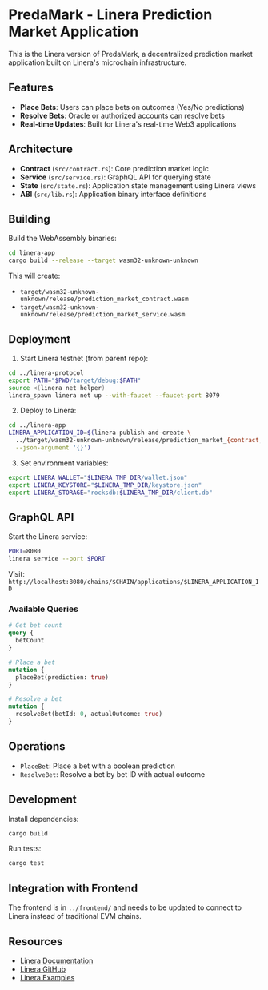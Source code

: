 # PredaMark - Linera Prediction Market Application

This is the Linera version of PredaMark, a decentralized prediction market application built on Linera's microchain infrastructure.

## Features

- **Place Bets**: Users can place bets on outcomes (Yes/No predictions)
- **Resolve Bets**: Oracle or authorized accounts can resolve bets
- **Real-time Updates**: Built for Linera's real-time Web3 applications

## Architecture

- **Contract** (`src/contract.rs`): Core prediction market logic
- **Service** (`src/service.rs`): GraphQL API for querying state
- **State** (`src/state.rs`): Application state management using Linera views
- **ABI** (`src/lib.rs`): Application binary interface definitions

## Building

Build the WebAssembly binaries:

```bash
cd linera-app
cargo build --release --target wasm32-unknown-unknown
```

This will create:
- `target/wasm32-unknown-unknown/release/prediction_market_contract.wasm`
- `target/wasm32-unknown-unknown/release/prediction_market_service.wasm`

## Deployment

1. Start Linera testnet (from parent repo):
```bash
cd ../linera-protocol
export PATH="$PWD/target/debug:$PATH"
source <(linera net helper)
linera_spawn linera net up --with-faucet --faucet-port 8079
```

2. Deploy to Linera:
```bash
cd ../linera-app
LINERA_APPLICATION_ID=$(linera publish-and-create \
  ../target/wasm32-unknown-unknown/release/prediction_market_{contract,service}.wasm \
  --json-argument '{}')
```

3. Set environment variables:
```bash
export LINERA_WALLET="$LINERA_TMP_DIR/wallet.json"
export LINERA_KEYSTORE="$LINERA_TMP_DIR/keystore.json"
export LINERA_STORAGE="rocksdb:$LINERA_TMP_DIR/client.db"
```

## GraphQL API

Start the Linera service:

```bash
PORT=8080
linera service --port $PORT
```

Visit: `http://localhost:8080/chains/$CHAIN/applications/$LINERA_APPLICATION_ID`

### Available Queries

```graphql
# Get bet count
query {
  betCount
}

# Place a bet
mutation {
  placeBet(prediction: true)
}

# Resolve a bet
mutation {
  resolveBet(betId: 0, actualOutcome: true)
}
```

## Operations

- `PlaceBet`: Place a bet with a boolean prediction
- `ResolveBet`: Resolve a bet by bet ID with actual outcome

## Development

Install dependencies:
```bash
cargo build
```

Run tests:
```bash
cargo test
```

## Integration with Frontend

The frontend is in `../frontend/` and needs to be updated to connect to Linera instead of traditional EVM chains.

## Resources

- [Linera Documentation](https://linera.dev)
- [Linera GitHub](https://github.com/linera-io/linera-protocol)
- [Linera Examples](../../linera-protocol/examples)

